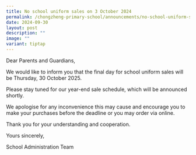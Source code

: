 ```yaml
---
title: No school uniform sales on 3 October 2024
permalink: /chongzheng-primary-school/announcements/no-school-uniform-sales-on-29-august-2024/
date: 2024-09-30
layout: post
description: ""
image: ""
variant: tiptap
---
```

<p>Dear Parents and Guardians,</p>
<p>We would like to inform you that the final day for school uniform sales
will be Thursday, 30 October 2025.</p>
<p>Please stay tuned for our year-end sale schedule, which will be announced
shortly.</p>
<p>We apologise for any inconvenience this may cause and encourage you to
make your purchases before the deadline or you may order via online.</p>
<p>Thank you for your understanding and cooperation.</p>
<p>Yours sincerely,</p>
<p>School Administration Team</p>
<p></p>
<p></p>